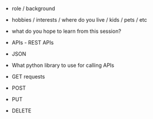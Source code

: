 - role / background
- hobbies / interests / where do you live / kids / pets / etc
- what do you hope to learn from this session? 





- APIs - REST APIs
- JSON
- What python library to use for calling APIs
- GET requests
- POST
- PUT
- DELETE